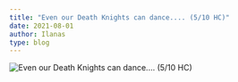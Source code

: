 ```yaml
---
title: "Even our Death Knights can dance.... (5/10 HC)"
date: 2021-08-01
author: Ilanas
type: blog
---
```


![Even our Death Knights can dance.... (5/10 HC)](/posts/2021-08-01-dance/WoWScrnShot_080121_211731.jpg)
<!--more-->
